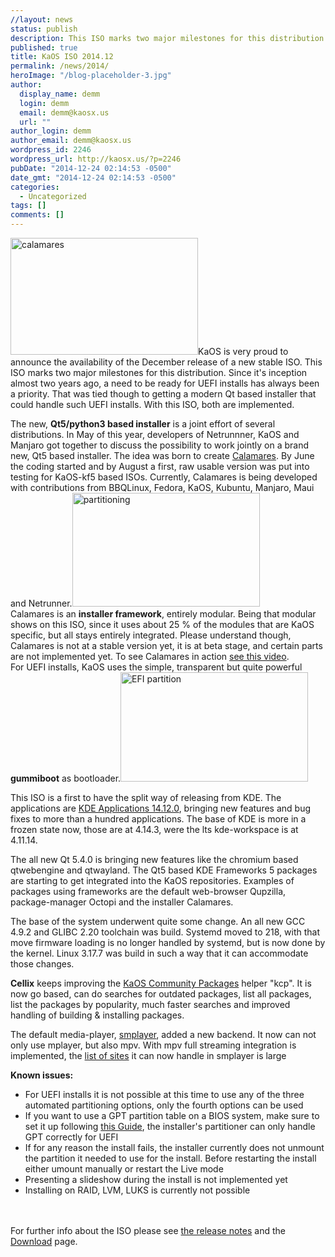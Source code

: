 ```yaml
---
//layout: news
status: publish
description: This ISO marks two major milestones for this distribution. Since it's inception almost two years ago, a need to be ready for UEFI installs has always been a priority
published: true
title: KaOS ISO 2014.12
permalink: /news/2014/
heroImage: "/blog-placeholder-3.jpg"
author:
  display_name: demm
  login: demm
  email: demm@kaosx.us
  url: ""
author_login: demm
author_email: demm@kaosx.us
wordpress_id: 2246
wordpress_url: http://kaosx.us/?p=2246
pubDate: "2014-12-24 02:14:53 -0500"
date_gmt: "2014-12-24 02:14:53 -0500"
categories:
  - Uncategorized
tags: []
comments: []
---
```


<p><a href="http://kaosx.us/wp-content/uploads/2014/12/snapshot1a.png"><img class="alignleft size-medium wp-image-2247" src="http://kaosx.us/wp-content/uploads/2014/12/snapshot1a-300x187.png" alt="calamares" width="300" height="187" /></a>KaOS is very proud to announce the availability of the December release of a new stable ISO. This ISO marks two major milestones for this distribution. Since it's inception almost two years ago, a need to be ready for UEFI installs has always been a priority. That was tied though to getting a modern Qt based installer that could handle such UEFI installs. With this ISO, both are implemented.</p>
<p>The new, <strong>Qt5/python3 based installer</strong> is a joint effort of several distributions. In May of this year, developers of Netrunnner, KaOS and Manjaro got together to discuss the possibility to work jointly on a brand new, Qt5 based installer. The idea was born to create <a title="About Calamares" href="http://calamares.github.io/about/">Calamares</a>. By June the coding started and by August a first, raw usable version was put into testing for KaOS-kf5 based ISOs. Currently, Calamares is being developed with contributions from BBQLinux, Fedora, KaOS, Kubuntu, Manjaro, Maui and Netrunner.<a href="http://kaosx.us/wp-content/uploads/2014/12/snapshot7.png"><img class="alignright size-medium wp-image-2251" src="http://kaosx.us/wp-content/uploads/2014/12/snapshot7-300x182.png" alt="partitioning" width="300" height="182" /></a><br />
Calamares is an <strong>installer framework</strong>, entirely modular. Being that modular shows on this ISO, since it uses about 25 % of the modules that are KaOS specific, but all stays entirely integrated. Please understand though, Calamares is not at a stable version yet, it is at beta stage, and certain parts are not implemented yet. To see Calamares in action <a class="fancybox-iframe" title="Calamares video" href="http://kaosx.us/media/cala12_14.webm">see this video</a>.<br />
For UEFI installs, KaOS uses the simple, transparent but quite powerful <strong>gummiboot</strong> as bootloader.<a href="http://kaosx.us/wp-content/uploads/2014/12/snapshot14.png"><img class="alignleft size-medium wp-image-2264" src="http://kaosx.us/wp-content/uploads/2014/12/snapshot14-300x175.png" alt="EFI partition" width="300" height="175" /></a></p>
<p>This ISO is a first to have the split way of releasing from KDE. The applications are <a class="fancybox-iframe" title="KDE 4.13.2" href="https://www.kde.org/announcements/announce-applications-14.12.0.php">KDE Applications 14.12.0</a>, bringing new features and bug fixes to more than a hundred applications. The base of KDE is more in a frozen state now, those are at 4.14.3, were the lts kde-workspace is at 4.11.14.</p>
<p>The all new Qt 5.4.0 is bringing new features like the chromium based qtwebengine and qtwayland. The Qt5 based KDE Frameworks 5 packages are starting to get integrated into the KaOS repositories. Examples of packages using frameworks are the default web-browser Qupzilla, package-manager Octopi and the installer Calamares.</p>
<p>The base of the system underwent quite some change. An all new GCC 4.9.2 and GLIBC 2.20 toolchain was build. Systemd moved to 218, with that move firmware loading is no longer handled by systemd, but is now done by the kernel. Linux 3.17.7 was build in such a way that it can accommodate those changes.</p>
<p><strong>Cellix</strong> keeps improving the <a title="KCP" href="https://github.com/KaOS-Community-Packages">KaOS Community Packages</a> helper "kcp". It is now go based, can do searches for outdated packages, list all packages, list the packages by popularity, much faster searches and improved handling of building &amp; installing packages.</p>
<p>The default media-player, <a title="mpv in smplayer" href="http://blog.smplayer.info/how-to-install-smplayer-with-mpv/">smplayer</a>, added a new backend. It now can not only use mplayer, but also mpv. With mpv full streaming integration is implemented, the <a title="streaming sites" href="http://rg3.github.io/youtube-dl/supportedsites.html">list of sites</a> it can now handle in smplayer is large</p>
<p><b>Known issues:</b></p>
<ul>
<li>For UEFI installs it is not possible at this time to use any of the three automated partitioning options, only the fourth options can be used</li>
<li>If you want to use a GPT partition table on a BIOS system, make sure to set it up following <a title="GPT on BIOS" href="http://kaosx.us/phpBB3/viewtopic.php?f=7&amp;t=6">this Guide</a>, the installer's partitioner can only handle GPT correctly for UEFI</li>
<li>If for any reason the install fails, the installer currently does not unmount the partition it needed to use for the install. Before restarting the install either umount manually or restart the Live mode</li>
<li>Presenting a slideshow during the install is not implemented yet</li>
<li>Installing on RAID, LVM, LUKS is currently not possible</li><br />
</ul><br />
For further info about the ISO please see <a class="fancybox-iframe" title="release notes" href="http://kaosx.us/RELEASE_NOTES_20141224.html">the release notes</a> and the <a title="Download" href="http://kaosx.us/download/">Download</a> page.</p>
